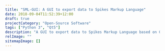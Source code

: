 ```yaml
---
title: "SML-GUI: A GUI to export data to Spikes Markup Language"
date: 2018-09-04T11:52:39+12:00
draft: true
projectCategory: "Open-Source Software"
tags: ["Python 3", "Qt5"]
description: "A GUI to export data to Spikes Markup Language based on Qt5."
relImage: ""
sitemapImage: []
---
```

